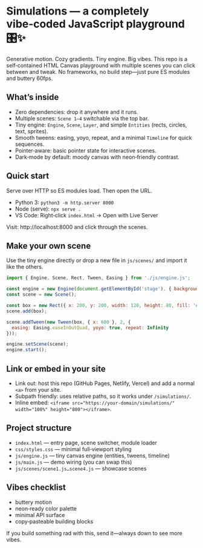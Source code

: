 # Simulations — a completely vibe‑coded JavaScript playground 🎛️✨

Generative motion. Cozy gradients. Tiny engine. Big vibes.
This repo is a self‑contained HTML Canvas playground with multiple scenes you can click between and tweak. No frameworks, no build step—just pure ES modules and buttery 60fps.

## What’s inside

- Zero dependencies: drop it anywhere and it runs.
- Multiple scenes: `Scene 1–4` switchable via the top bar.
- Tiny engine: `Engine`, `Scene`, `Layer`, and simple `Entities` (rects, circles, text, sprites).
- Smooth tweens: easing, yoyo, repeat, and a minimal `Timeline` for quick sequences.
- Pointer‑aware: basic pointer state for interactive scenes.
- Dark‑mode by default: moody canvas with neon‑friendly contrast.

## Quick start

Serve over HTTP so ES modules load. Then open the URL.

- Python 3: `python3 -m http.server 8000`
- Node (serve): `npx serve .`
- VS Code: Right‑click `index.html` → Open with Live Server

Visit: http://localhost:8000 and click through the scenes.

## Make your own scene

Use the tiny engine directly or drop a new file in `js/scenes/` and import it like the others.

```js
import { Engine, Scene, Rect, Tween, Easing } from './js/engine.js';

const engine = new Engine(document.getElementById('stage'), { background: '#0e0e12' });
const scene = new Scene();

const box = new Rect({ x: 200, y: 200, width: 120, height: 80, fill: '#5b8cff' });
scene.add(box);

scene.addTween(new Tween(box, { x: 600 }, 2, {
  easing: Easing.easeInOutQuad, yoyo: true, repeat: Infinity
}));

engine.setScene(scene);
engine.start();
```

## Link or embed in your site

- Link out: host this repo (GitHub Pages, Netlify, Vercel) and add a normal `<a>` from your site.
- Subpath friendly: uses relative paths, so it works under `/simulations/`.
- Inline embed: `<iframe src="https://your-domain/simulations/" width="100%" height="800"></iframe>`.

## Project structure

- `index.html` — entry page, scene switcher, module loader
- `css/styles.css` — minimal full‑viewport styling
- `js/engine.js` — tiny canvas engine (entities, tweens, timeline)
- `js/main.js` — demo wiring (you can swap this)
- `js/scenes/scene1.js…scene4.js` — showcase scenes

## Vibes checklist

- buttery motion
- neon‑ready color palette
- minimal API surface
- copy‑pasteable building blocks

If you build something rad with this, send it—always down to see more vibes.
